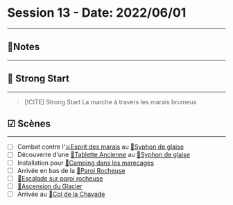 # Session 13 - Date: 2022/06/01
______

##  📝Notes
______



## 🎯 Strong Start
______
> [!CITE] Strong Start
> La marche à travers les marais brumeux 


## ☑ Scènes
______
- [ ] Combat contre l'[⚔Esprit des marais](../épreuves/⚔Esprit%20des%20marais.md) au [📍Syphon de glaise](../lieux/📍Syphon%20de%20glaise.md)
- [ ] Découverte d'une [🔎Tablette Ancienne](../lieux/📍Syphon%20de%20glaise.md#🔎Tablette%20Ancienne)  au [📍Syphon de glaise](../lieux/📍Syphon%20de%20glaise.md)
- [ ] Installation pour [🎲Camping dans les marecages](../épreuves/🎲Camping%20dans%20les%20marecages.md)
- [ ] Arrivée en bas de la [📍Paroi Rocheuse](../lieux/📍Paroi%20Rocheuse.md)
- [ ] [🎲Escalade sur paroi rocheuse](../épreuves/🎲Escalade%20sur%20paroi%20rocheuse.md)
- [ ] [🎲Ascension du Glacier](../épreuves/🎲Ascension%20du%20Glacier.md)
- [ ] Arrivée au [📍Col de la Chavade](../lieux/📍Col%20de%20la%20Chavade.md)